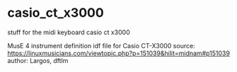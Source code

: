 # casio_ct_x3000
stuff for the midi keyboard casio ct x3000

MusE 4 instrument definition idf file for Casio CT-X3000
source: https://linuxmusicians.com/viewtopic.php?p=151039&hilit=midnam#p151039
author: Largos, dftlm
